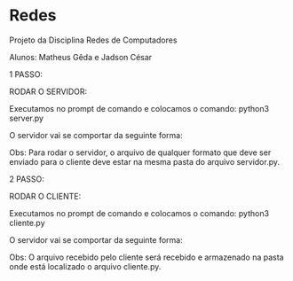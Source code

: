 # Redes
Projeto da Disciplina Redes de Computadores<p>
Alunos: Matheus Gêda e Jadson César<p>
  1 PASSO:<p>
RODAR O SERVIDOR:<p>
Executamos no prompt de comando e colocamos o comando: python3 server.py<p>

O servidor vai se comportar da seguinte forma:<p>
  
Obs: Para rodar o servidor, o arquivo de qualquer formato que deve ser enviado para o cliente deve estar na mesma pasta do arquivo servidor.py.<p>

2 PASSO:<p>
RODAR O CLIENTE:<p>
Executamos no prompt de comando e colocamos o comando: python3 cliente.py<p>

O servidor vai se comportar da seguinte forma:<p>

Obs: O arquivo recebido pelo cliente será recebido e armazenado na pasta onde está localizado o arquivo cliente.py.<p>
